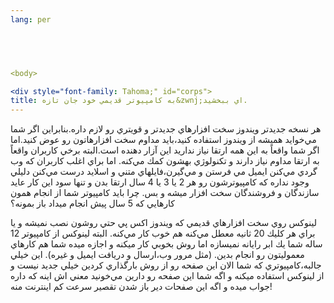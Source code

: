 ```yaml
---
lang: per



  

<body>

<div style="font-family: Tahoma;" id="corps">
title: به كامپيوتر قديمي خود جان تازه&zwnj;اي ببخشيد.
---
```


هر نسخه جديدتر ويندوز سخت افزارهاي جديدتر و قويتري رو لازم
داره.بنابراين اگر شما مي&zwnj;خوايد هميشه از ويندوز
استفاده كنيد،بايد مداوم سخت افزارهاتون رو عوض كنيد.اما اگر شما واقعاً
به اين همه ارتقا نياز نداريد اين آزار دهنده است.البته برخي كاربران
واقعاً به ارتقا مداوم نياز دارند و تكنولوژي بهشون كمك مي&zwnj;كنه.
اما براي اغلب كاربران كه وب گردي مي&zwnj;كنن ايميل مي فرستن و
مي&zwnj;گيرن،فايلهاي متني و اسلايد درست مي&zwnj;كنن دليلي وجود نداره كه
كامپيوترشون رو هر 2 يا 3 يا 4 سال ارتقا بدن
و تنها سود اين كار عايد سازندگان و فروشندگان سخت افزار ميشه و بس.
چرا بايد كامپيوتر شما از انجام همون كارهايي كه 5 سال پيش انجام ميداد
باز بمونه؟ 

لينوكس روي سخت افزارهاي قديمي كه ويندوز اكس پي حتي روشون نصب نميشه و
يا براي هر كليك 20 ثانيه معطل مي&zwnj;كنه هم خوب كار مي&zwnj;كنه.
البته لينوكس از كامپيوتر 12 ساله شما يك ابر رايانه نميسازه اما روش
بخوبي كار ميكنه و اجازه ميده شما هم كارهاي معموليتون رو انجام بدين.
(مثل مرور وب،ارسال و دريافت ايميل و غيره).
اين خيلي جالبه،كامپيوتري كه شما الان اين صفحه رو از روش بارگذاري كردين
خيلي جديد نيست و از لينوكس استفاده ميكنه و اگه شما اين صفحه رو دارين
مي&zwnj;خونید
معني اش اينه كه داره جواب ميده و اگه اين صفحات دير باز شدن تقصير سرعت
كم اينترنت منه!






